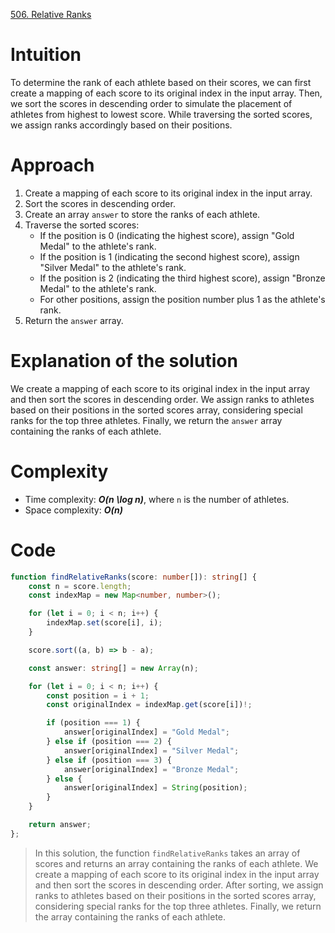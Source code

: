 [506. Relative Ranks](https://leetcode.com/problems/relative-ranks/)

# Intuition
To determine the rank of each athlete based on their scores, we can first create a mapping of each score to its original index in the input array. Then, we sort the scores in descending order to simulate the placement of athletes from highest to lowest score. While traversing the sorted scores, we assign ranks accordingly based on their positions.

# Approach
1. Create a mapping of each score to its original index in the input array.
2. Sort the scores in descending order.
3. Create an array `answer` to store the ranks of each athlete.
4. Traverse the sorted scores:
   - If the position is 0 (indicating the highest score), assign "Gold Medal" to the athlete's rank.
   - If the position is 1 (indicating the second highest score), assign "Silver Medal" to the athlete's rank.
   - If the position is 2 (indicating the third highest score), assign "Bronze Medal" to the athlete's rank.
   - For other positions, assign the position number plus 1 as the athlete's rank.
5. Return the `answer` array.

# Explanation of the solution
We create a mapping of each score to its original index in the input array and then sort the scores in descending order. We assign ranks to athletes based on their positions in the sorted scores array, considering special ranks for the top three athletes. Finally, we return the `answer` array containing the ranks of each athlete.

# Complexity
- Time complexity: ***O(n \log n)***, where `n` is the number of athletes.
- Space complexity: ***O(n)***

# Code

```typescript
function findRelativeRanks(score: number[]): string[] {
    const n = score.length;
    const indexMap = new Map<number, number>();

    for (let i = 0; i < n; i++) {
        indexMap.set(score[i], i);
    }

    score.sort((a, b) => b - a);

    const answer: string[] = new Array(n);

    for (let i = 0; i < n; i++) {
        const position = i + 1;
        const originalIndex = indexMap.get(score[i])!;

        if (position === 1) {
            answer[originalIndex] = "Gold Medal";
        } else if (position === 2) {
            answer[originalIndex] = "Silver Medal";
        } else if (position === 3) {
            answer[originalIndex] = "Bronze Medal";
        } else {
            answer[originalIndex] = String(position);
        }
    }

    return answer;
};

```

> In this solution, the function `findRelativeRanks` takes an array of scores and returns an array containing the ranks of each athlete. We create a mapping of each score to its original index in the input array and then sort the scores in descending order. After sorting, we assign ranks to athletes based on their positions in the sorted scores array, considering special ranks for the top three athletes. Finally, we return the array containing the ranks of each athlete.